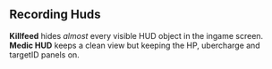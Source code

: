 Recording Huds
-------------
 **Killfeed** hides *almost* every visible HUD object in the ingame screen.  
 **Medic HUD** keeps a clean view but keeping the HP, ubercharge and targetID panels on.
